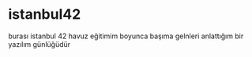 # istanbul42
burası istanbul 42 havuz eğitimim boyunca başıma gelnleri anlattığım bir yazılım günlüğüdür
